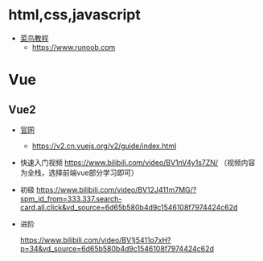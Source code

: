 # html,css,javascript

* [菜鸟教程](https://www.runoob.com)
  * https://www.runoob.com

# Vue

## Vue2

* [官网](https://v2.cn.vuejs.org/v2/guide/index.html)
  * https://v2.cn.vuejs.org/v2/guide/index.html
    
* 快速入门视频 https://www.bilibili.com/video/BV1nV4y1s7ZN/ （视频内容为全栈，选择前端vue部分学习即可）
* 初级
https://www.bilibili.com/video/BV12J411m7MG/?spm_id_from=333.337.search-card.all.click&vd_source=6d65b580b4d9c1546108f7974424c62d


* 进阶

  https://www.bilibili.com/video/BV1j5411o7xH?p=34&vd_source=6d65b580b4d9c1546108f7974424c62d

  
